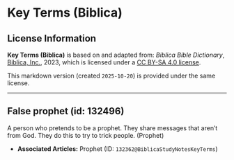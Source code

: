 # Key Terms (Biblica)

## License Information

**Key Terms (Biblica)** is based on and adapted from: _Biblica Bible Dictionary_, [Biblica, Inc.](https://www.biblica.com/), 2023, which is licensed under a [CC BY-SA 4.0 license](https://creativecommons.org/licenses/by-sa/4.0/legalcode.en).

This markdown version (created `2025-10-20`) is provided under the same license.



--------------------------------

## False prophet (id: 132496)

A person who pretends to be a prophet. They share messages that aren’t from God. They do this to try to trick people. (Prophet)

* **Associated Articles:** Prophet (ID: `132362@BiblicaStudyNotesKeyTerms`)

